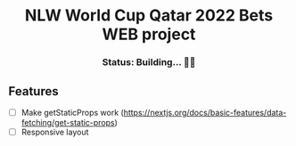  <div align="center">
    <h1>NLW World Cup Qatar 2022 Bets WEB project</h1>
    <h3>Status: Building... 👷🚧</h3>
 </div>

## Features

- [ ] Make getStaticProps work (https://nextjs.org/docs/basic-features/data-fetching/get-static-props)
- [ ] Responsive layout
